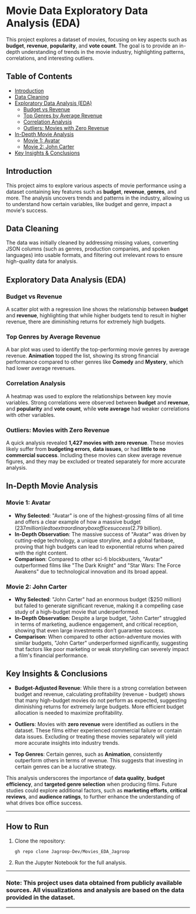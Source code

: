 # Movie Data Exploratory Data Analysis (EDA)

This project explores a dataset of movies, focusing on key aspects such as **budget**, **revenue**, **popularity**, and **vote count**. The goal is to provide an in-depth understanding of trends in the movie industry, highlighting patterns, correlations, and interesting outliers.

## Table of Contents
- [Introduction](#introduction)
- [Data Cleaning](#data-cleaning)
- [Exploratory Data Analysis (EDA)](#exploratory-data-analysis-eda)
  - [Budget vs Revenue](#budget-vs-revenue)
  - [Top Genres by Average Revenue](#top-genres-by-average-revenue)
  - [Correlation Analysis](#correlation-analysis)
  - [Outliers: Movies with Zero Revenue](#outliers-movies-with-zero-revenue)
- [In-Depth Movie Analysis](#in-depth-movie-analysis)
  - [Movie 1: Avatar](#movie-1-avatar)
  - [Movie 2: John Carter](#movie-2-john-carter)
- [Key Insights & Conclusions](#key-insights-conclusions)

## Introduction

This project aims to explore various aspects of movie performance using a dataset containing key features such as **budget**, **revenue**, **genres**, and more. The analysis uncovers trends and patterns in the industry, allowing us to understand how certain variables, like budget and genre, impact a movie's success.

## Data Cleaning

The data was initially cleaned by addressing missing values, converting JSON columns (such as genres, production companies, and spoken languages) into usable formats, and filtering out irrelevant rows to ensure high-quality data for analysis.

## Exploratory Data Analysis (EDA)

### **Budget vs Revenue**
A scatter plot with a regression line shows the relationship between **budget** and **revenue**, highlighting that while higher budgets tend to result in higher revenue, there are diminishing returns for extremely high budgets.

### **Top Genres by Average Revenue**
A bar plot was used to identify the top-performing movie genres by average revenue. **Animation** topped the list, showing its strong financial performance compared to other genres like **Comedy** and **Mystery**, which had lower average revenues.

### **Correlation Analysis**
A heatmap was used to explore the relationships between key movie variables. Strong correlations were observed between **budget** and **revenue**, and **popularity** and **vote count**, while **vote average** had weaker correlations with other variables.

### **Outliers: Movies with Zero Revenue**
A quick analysis revealed **1,427 movies with zero revenue**. These movies likely suffer from **budgeting errors**, **data issues**, or had **little to no commercial success**. Including these movies can skew average revenue figures, and they may be excluded or treated separately for more accurate analysis.

## In-Depth Movie Analysis

### **Movie 1: Avatar**
- **Why Selected**: "Avatar" is one of the highest-grossing films of all time and offers a clear example of how a massive budget ($237 million) led to extraordinary box office success ($2.79 billion).
- **In-Depth Observation**: The massive success of "Avatar" was driven by cutting-edge technology, a unique storyline, and a global fanbase, proving that high budgets can lead to exponential returns when paired with the right content.
- **Comparison**: Compared to other sci-fi blockbusters, "Avatar" outperformed films like "The Dark Knight" and "Star Wars: The Force Awakens" due to technological innovation and its broad appeal.

### **Movie 2: John Carter**
- **Why Selected**: "John Carter" had an enormous budget ($250 million) but failed to generate significant revenue, making it a compelling case study of a high-budget movie that underperformed.
- **In-Depth Observation**: Despite a large budget, "John Carter" struggled in terms of marketing, audience engagement, and critical reception, showing that even large investments don’t guarantee success.
- **Comparison**: When compared to other action-adventure movies with similar budgets, "John Carter" underperformed significantly, suggesting that factors like poor marketing or weak storytelling can severely impact a film's financial performance.

## Key Insights & Conclusions

- **Budget-Adjusted Revenue**: While there is a strong correlation between budget and revenue, calculating profitability (revenue - budget) shows that many high-budget movies do not perform as expected, suggesting diminishing returns for extremely large budgets. More efficient budget allocation is needed to maximize profitability.
  
- **Outliers**: Movies with **zero revenue** were identified as outliers in the dataset. These films either experienced commercial failure or contain data issues. Excluding or treating these movies separately will yield more accurate insights into industry trends.

- **Top Genres**: Certain genres, such as **Animation**, consistently outperform others in terms of revenue. This suggests that investing in certain genres can be a lucrative strategy.

This analysis underscores the importance of **data quality**, **budget efficiency**, and **targeted genre selection** when producing films. Future studies could explore additional factors, such as **marketing efforts**, **critical reviews**, and **audience ratings**, to further enhance the understanding of what drives box office success.

---

## How to Run

1. Clone the repository:
    ```
    gh repo clone Jagroop-Dev/Movies_EDA_Jagroop
    ```

2. Run the Jupyter Notebook for the full analysis.

---

### **Note**: This project uses data obtained from publicly available sources. All visualizations and analysis are based on the data provided in the dataset.

---
